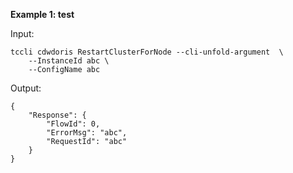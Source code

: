 **Example 1: test**



Input: 

```
tccli cdwdoris RestartClusterForNode --cli-unfold-argument  \
    --InstanceId abc \
    --ConfigName abc
```

Output: 
```
{
    "Response": {
        "FlowId": 0,
        "ErrorMsg": "abc",
        "RequestId": "abc"
    }
}
```

